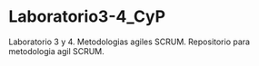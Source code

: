 # Laboratorio3-4_CyP
Laboratorio 3 y 4. Metodologias agiles SCRUM.
Repositorio para metodologia agil SCRUM.
